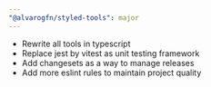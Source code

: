```yaml
---
"@alvarogfn/styled-tools": major
---
```


* Rewrite all tools in typescript
* Replace jest by vitest as unit testing framework
* Add changesets as a way to manage releases
* Add more eslint rules to maintain project quality
